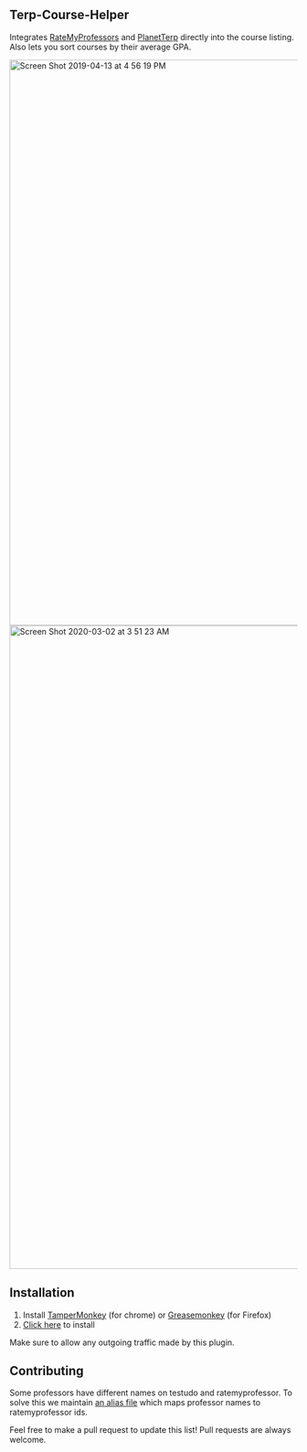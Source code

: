 ## Terp-Course-Helper

Integrates [RateMyProfessors](https://www.ratemyprofessors.com/) and [PlanetTerp](https://planetterp.com/) directly into the course listing. Also lets you sort courses by their average GPA.

<img width="990" alt="Screen Shot 2019-04-13 at 4 56 19 PM" src="https://user-images.githubusercontent.com/4535844/56085203-75799980-5e0d-11e9-87d6-481fd61043f4.png">

<img width="1126" alt="Screen Shot 2020-03-02 at 3 51 23 AM" src="https://user-images.githubusercontent.com/4535844/75660184-578d7100-5c39-11ea-9cf5-322a3dd8cd9a.png">

## Installation

1. Install [TamperMonkey](https://tampermonkey.net/) (for chrome) or [Greasemonkey](https://addons.mozilla.org/en-US/firefox/addon/greasemonkey/) (for Firefox)
2. [Click here](https://github.com/tybug/Terp-Course-Helper/raw/master/terp.course.helper.user.js) to install


Make sure to allow any outgoing traffic made by this plugin.

## Contributing

Some professors have different names on testudo and ratemyprofessor. To solve this we maintain [an alias file](https://github.com/tybug/Terp-Course-Helper/blob/master/alias.json) which maps professor names to ratemyprofessor ids. 


Feel free to make a pull request to update this list! Pull requests are always welcome.
